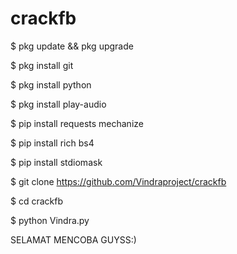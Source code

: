 # crackfb
$ pkg update && pkg upgrade

$ pkg install git

$ pkg install python

$ pkg install play-audio

$ pip install requests mechanize

$ pip install rich bs4

$ pip install stdiomask

$ git clone https://github.com/Vindraproject/crackfb

$ cd crackfb

$ python Vindra.py

SELAMAT MENCOBA GUYSS:)
